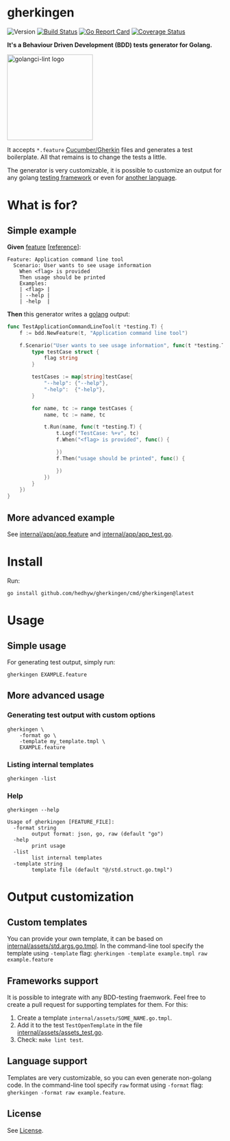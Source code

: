 # gherkingen

![Version](https://img.shields.io/github/v/tag/hedhyw/gherkingen)
[![Build Status](https://app.travis-ci.com/hedhyw/gherkingen.svg?branch=main)](https://travis-ci.org/hedhyw/gherkingen)
[![Go Report Card](https://goreportcard.com/badge/github.com/hedhyw/gherkingen)](https://goreportcard.com/report/github.com/hedhyw/gherkingen)
[![Coverage Status](https://coveralls.io/repos/github/hedhyw/gherkingen/badge.svg?branch=master)](https://coveralls.io/github/hedhyw/gherkingen?branch=master)

**It's a Behaviour Driven Development (BDD) tests generator for Golang.**

<img alt="golangci-lint logo" src="https://github.com/rfyiamcool/golang_logo/blob/master/png/golang_42.png?raw=true" height="200" />



It accepts `*.feature` [Cucumber/Gherkin](https://cucumber.io/docs/gherkin/reference/) files and generates a test boilerplate. All that remains is to change the tests a little.

The generator is very customizable, it is possible to customize an output for any golang [testing framework](#frameworks-support) or even for [another language](#language-support).

# What is for?
## Simple example
**Given** [feature](readme.feature.example) [[reference](https://cucumber.io/docs/gherkin/reference/)]:
```feature
Feature: Application command line tool
  Scenario: User wants to see usage information
    When <flag> is provided
    Then usage should be printed
    Examples:
    | <flag> |
    | --help |
    | -help  |
```

**Then** this generator writes a [golang](readme.go.example) output:

```go
func TestApplicationCommandLineTool(t *testing.T) {
	f := bdd.NewFeature(t, "Application command line tool")

	f.Scenario("User wants to see usage information", func(t *testing.T, f *bdd.Feature) {
		type testCase struct {
			flag string
		}

		testCases := map[string]testCase{
			"--help": {"--help"},
			"-help":  {"-help"},
		}

		for name, tc := range testCases {
			name, tc := name, tc

			t.Run(name, func(t *testing.T) {
				t.Logf("TestCase: %+v", tc)
				f.When("<flag> is provided", func() {

				})
				f.Then("usage should be printed", func() {

				})
			})
		}
	})
}
```
## More advanced example

See [internal/app/app.feature](internal/app/app.feature) and [internal/app/app_test.go](internal/app/app_test.go).

# Install

Run:
```
go install github.com/hedhyw/gherkingen/cmd/gherkingen@latest
```

# Usage
## Simple usage

For generating test output, simply run:

```
gherkingen EXAMPLE.feature
```

## More advanced usage

### Generating test output with custom options
```
gherkingen \
    -format go \
    -template my_template.tmpl \
    EXAMPLE.feature
```
### Listing internal templates
```
gherkingen -list
```

### Help
```
gherkingen --help

Usage of gherkingen [FEATURE_FILE]:
  -format string
        output format: json, go, raw (default "go")
  -help
        print usage
  -list
        list internal templates
  -template string
        template file (default "@/std.struct.go.tmpl")
```

# Output customization

## Custom templates
You can provide your own template, it can be based on [internal/assets/std.args.go.tmpl](internal/assets/std.args.go.tmpl). In the command-line tool specify the template
using `-template` flag: `gherkingen -template example.tmpl raw example.feature`

## Frameworks support
It is possible to integrate with any BDD-testing fraemwork. Feel free to
create a pull request for supporting templates for them. For this:
1. Create a template `internal/assets/SOME_NAME.go.tmpl`.
2. Add it to the test `TestOpenTemplate` in the file [internal/assets/assets_test.go](internal/assets/assets_test.go).
3. Check: `make lint test`.

## Language support

Templates are very customizable, so you can even generate non-golang code. In the command-line tool specify `raw` format using `-format` flag:
`gherkingen -format raw example.feature`.

## License

See [License](License).

